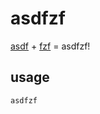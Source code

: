 # asdfzf

[asdf](https://github.com/asdf-vm/asdf) + [fzf](https://github.com/junegunn/fzf) = asdfzf!


## usage

```
asdfzf
```
